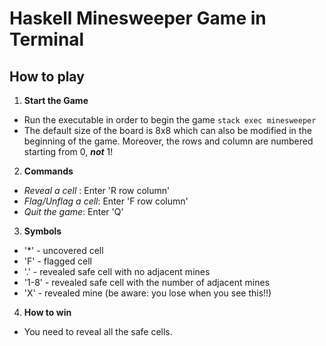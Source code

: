 # Haskell Minesweeper Game in Terminal

## How to play

1. **Start the Game**

- Run the executable in order to begin the game `stack exec minesweeper`
- The default size of the board is 8x8 which can also be modified in the beginning of the game. Moreover, the rows and column are numbered starting from 0, **_not_** 1!

2. **Commands**

- _Reveal a cell_ : Enter 'R row column'
- _Flag/Unflag a cell_: Enter 'F row column'
- _Quit the game_: Enter 'Q'

3.  **Symbols**

- '\*' - uncovered cell
- 'F' - flagged cell
- '.' - revealed safe cell with no adjacent mines
- '1-8' - revealed safe cell with the number of adjacent mines
- 'X' - revealed mine (be aware: you lose when you see this!!)

4.  **How to win**

- You need to reveal all the safe cells.
